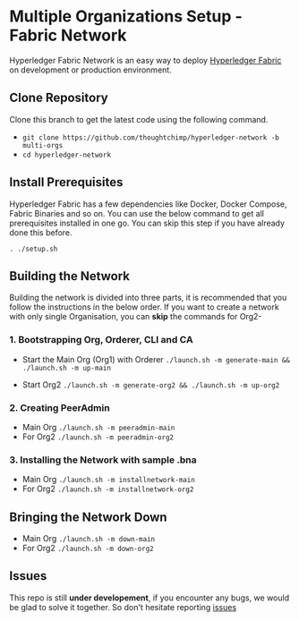 Multiple Organizations Setup - Fabric Network
======

Hyperledger Fabric Network is an easy way to deploy [Hyperledger Fabric](https://www.hyperledger.org/projects/fabric) on development or production environment.


## Clone Repository
Clone this branch to get the latest code using the following command.

* `git clone https://github.com/thoughtchimp/hyperledger-network -b multi-orgs`
* `cd hyperledger-network`


## Install Prerequisites
Hyperledger Fabric has a few dependencies like Docker, Docker Compose, Fabric Binaries and so on. You can use the below command to get all prerequisites installed in one go. You can skip this step if you have already done this before.

`. ./setup.sh`

## Building the Network
Building the network is divided into three parts, it is recommended that you follow the instructions in the below order. If you want to create a network with only single Organisation, you can **skip** the commands for Org2-

### 1. Bootstrapping Org, Orderer, CLI and CA
- Start the Main Org (Org1) with Orderer `./launch.sh -m generate-main && ./launch.sh -m up-main`
* Start Org2 `./launch.sh -m generate-org2 && ./launch.sh -m up-org2`

### 2. Creating PeerAdmin
* Main Org `./launch.sh -m peeradmin-main`
* For Org2 `./launch.sh -m peeradmin-org2`

### 3. Installing the Network with sample .bna
* Main Org `./launch.sh -m installnetwork-main`
* For Org2 `./launch.sh -m installnetwork-org2`

## Bringing the Network Down
* Main Org `./launch.sh -m down-main`
* For Org2 `./launch.sh -m down-org2`

## Issues
This repo is still **under developement**, if you encounter any bugs, we would be glad to solve it together. So don't hesitate reporting [issues](https://github.com/thoughtchimp/fabric-network/issues)